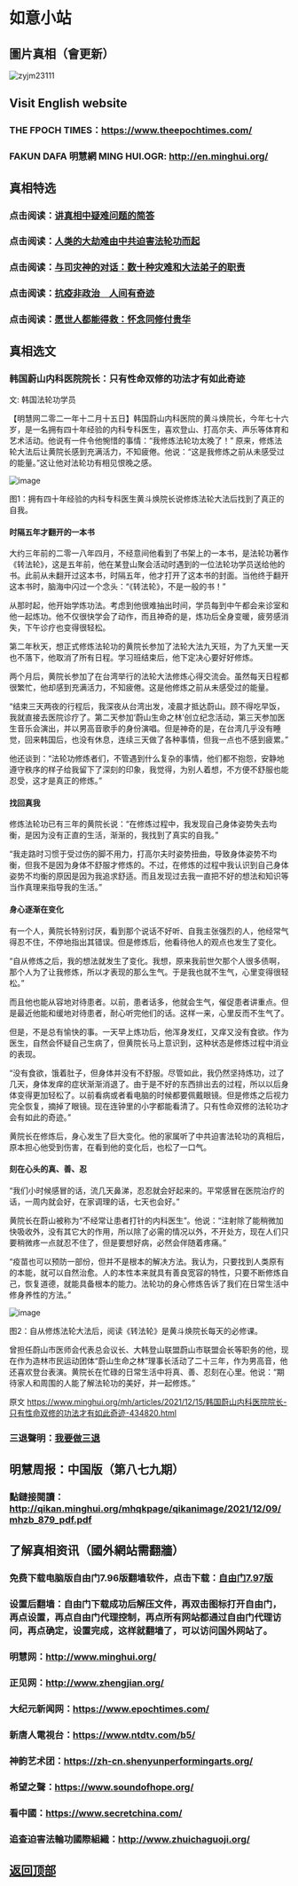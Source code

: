 # 如意小站

## 圖片真相（會更新）

![zyjm23111](https://user-images.githubusercontent.com/79625284/145973793-80a89f73-c1ea-4a4b-ac82-ba1ca73f1479.jpg)

## Visit English website

### THE FPOCH TIMES：https://www.theepochtimes.com/

### FAKUN DAFA 明慧網 MING HUI.OGR: http://en.minghui.org/

## 真相特选

### 点击阅读：[讲真相中疑难问题的简答](https://github.com/pinhe91/jcxw3/tree/main)

### 点击阅读：[人类的大劫难由中共迫害法轮功而起](https://github.com/pinhe91/jcxw4/tree/main) 

### 点击阅读：[与司灾神的对话：数十种灾难和大法弟子的职责](https://github.com/pinhe91/jcxw1/tree/main) 

### 点击阅读：[抗疫非政治　人间有奇迹](https://github.com/pinhe91/jcxw2/tree/main) 

### 点击阅读：[愿世人都能得救：怀念同修付贵华](https://github.com/pinhe91/jcxw5/tree/main)

## 真相选文

### 韩国蔚山内科医院院长：只有性命双修的功法才有如此奇迹

文: 韩国法轮功学员

【明慧网二零二一年十二月十五日】韩国蔚山内科医院的黄斗焕院长，今年七十六岁，是一名拥有四十年经验的内科专科医生，喜欢登山、打高尔夫、声乐等体育和艺术活动。他说有一件令他惋惜的事情：“我修炼法轮功太晚了！”
原来，修炼法轮大法后让黄院长感到充满活力，不知疲倦。他说：“这是我修炼之前从未感受过的能量。”这让他对法轮功有相见恨晚之感。

![image](https://user-images.githubusercontent.com/79625284/146162799-81227d33-544f-4d9d-aea8-6bafa0e9c77b.png)

图1：拥有四十年经验的内科专科医生黄斗焕院长说修炼法轮大法后找到了真正的自我。

#### 时隔五年才翻开的一本书

大约三年前的二零一八年四月，不经意间他看到了书架上的一本书，是法轮功著作《转法轮》，这是五年前，他在某登山聚会活动时遇到的一位法轮功学员送给他的书。此前从未翻开过这本书，时隔五年，他才打开了这本书的封面。当他终于翻开这本书时，脑海中闪过一个念头：“《转法轮》，不是一般的书！”

从那时起，他开始学炼功法。考虑到他很难抽出时间，学员每到中午都会来诊室和他一起炼功。他不仅很快学会了动作，而且神奇的是，炼功后全身变暖，疲劳感消失，下午诊疗也变得很轻松。

第二年秋天，想正式修炼法轮功的黄院长参加了法轮大法九天班，为了九天里一天也不落下，他取消了所有日程。学习班结束后，他下定决心要好好修炼。

两个月后，黄院长参加了在台湾举行的法轮大法修炼心得交流会。虽然每天日程都很繁忙，他却感到充满活力，不知疲倦。这是他修炼之前从未感受过的能量。

“结束三天两夜的行程后，我深夜从台湾出发，凌晨才抵达蔚山。顾不得吃早饭，我就直接去医院诊疗了。第二天参加‘蔚山生命之林’创立纪念活动，第三天参加医生音乐会演出，并以男高音歌手的身份演唱。但是神奇的是，在台湾几乎没有睡觉，回来韩国后，也没有休息，连续三天做了各种事情，但我一点也不感到疲累。”

他还谈到：“法轮功修炼者们，不管遇到什么复杂的事情，他们都不抱怨，安静地遵守秩序的样子给我留下了深刻的印象，我觉得，为别人着想，不方便不舒服也能忍受，这才是真正的修炼。”

#### 找回真我

修炼法轮功已有三年的黄院长说：“在修炼过程中，我发现自己身体姿势失去均衡，是因为没有正直的生活，渐渐的，我找到了真实的自我。”

“我走路时习惯于受过伤的脚不用力，打高尔夫时姿势扭曲，导致身体姿势不均衡，但我不是因为身体不舒服才修炼的。不过，在修炼的过程中我认识到自己身体姿势不均衡的原因是因为我追求舒适。而且发现过去我一直把不好的想法和知识等当作真理来指导我的生活。”

#### 身心逐渐在变化

有一个人，黄院长特别讨厌，看到那个说话不好听、自我主张强烈的人，他经常气得忍不住，不停地指出其错误。但是修炼后，他看待他人的观点也发生了变化。

“自从修炼之后，我的想法就发生了变化。我想，原来我前世欠那个人很多债啊，那个人为了让我修炼，所以才表现的那么生气。于是我也就不生气，心里变得很轻松。”

而且他也能从容地对待患者。以前，患者话多，他就会生气，催促患者讲重点。但是最近他能和缓地对待患者，耐心听完他们的话。这样一来，心里反而不生气了。

但是，不是总有愉快的事。一天早上炼功后，他浑身发红，又痒又没有食欲。作为医生，自然会怀疑自己生病了，但黄院长马上意识到，这种状态是修炼过程中消业的表现。

“没有食欲，饿着肚子，但身体并没有不舒服。尽管如此，我仍然坚持炼功，过了几天，身体发痒的症状渐渐消退了。由于是不好的东西排出去的过程，所以以后身体变得更加轻松了。以前看病或者看电脑的时候都要佩戴眼镜。但是修炼之后视力完全恢复，摘掉了眼镜。现在连钟里的小字都能看清了。只有性命双修的法轮功才会有如此的奇迹。”

黄院长在修炼后，身心发生了巨大变化。他的家属听了中共迫害法轮功的真相后，原本担心他受到伤害，在看到他的变化后，也松了一口气。

#### 刻在心头的真、善、忍

“我们小时候感冒的话，流几天鼻涕，忍忍就会好起来的。平常感冒在医院治疗的话，一周内就会好，在家调理的话，七天也会好。”

黄院长在蔚山被称为“不经常让患者打针的内科医生”。他说：“注射除了能稍微加快吸收外，没有其它大的作用，所以除了必需的情况以外，不开处方，现在人们只要稍微疼一点就忍不住了，但是要想好病，必然会伴随着疼痛。”

“疫苗也可以预防一部份，但并不是根本的解决方法。我认为，只要找到人类原有的本能，就可以自然治愈。人的本性本来就具有善良宽容的特性，只要不断修炼自己，恢复道德，就能具备根本的能力。法轮功的身心修炼告诉了我们在日常生活中修身养性的方法。”

![image](https://user-images.githubusercontent.com/79625284/146163101-587d207e-f620-4d86-8f16-bc3ffb08e249.png)

图2：自从修炼法轮大法后，阅读《转法轮》是黄斗焕院长每天的必修课。

曾担任蔚山市医师会代表总会议长、大韩登山联盟蔚山市联盟会长等职务的他，现在作为造林市民运动团体“蔚山生命之林”理事长活动了二十三年，作为男高音，他还喜欢登台表演。黄院长在忙碌的日常生活中将真、善、忍刻在心里。他说：“期待家人和周围的人能了解法轮功的美好，并一起修炼。”

原文 https://www.minghui.org/mh/articles/2021/12/15/韩国蔚山内科医院院长-只有性命双修的功法才有如此奇迹-434820.html

### 三退聲明：[我要做三退](https://tuidang.epochtimes.com/)

## 明慧周报：中国版（第八七九期）

### 點鏈接閱讀：http://qikan.minghui.org/mhqkpage/qikanimage/2021/12/09/mhzb_879_pdf.pdf

## 了解真相资讯（國外網站需翻牆）

### 免费下载电脑版自由门7.96版翻墙软件，点击下载：[自由门7.97版](https://github.com/pinhe91/tuiguang/files/6839679/fg797r.zip)

### 设置后翻墙：自由门下载成功后解压文件，再双击图标打开自由门，再点设置，再点自由门代理控制，再点所有网站都通过自由门代理访问，再点确定，设置完成，这样就翻墙了，可以访问国外网站了。

### 明慧网：http://www.minghui.org/

### 正见网：http://www.zhengjian.org/

### 大纪元新闻网：https://www.epochtimes.com/

### 新唐人電視台：https://www.ntdtv.com/b5/

### 神韵艺术团：https://zh-cn.shenyunperformingarts.org/

### 希望之聲：https://www.soundofhope.org/

### 看中國：https://www.secretchina.com/

### 追查迫害法輪功國際組織：http://www.zhuichaguoji.org/

## [返回顶部](https://git.io/Js3EY)
